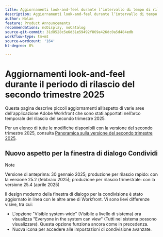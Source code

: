 ```yaml
---
title: Aggiornamenti look-and-feel durante l’intervallo di tempo di rilascio del secondo trimestre 2025
description: Aggiornamenti look-and-feel durante l’intervallo di tempo di rilascio del secondo trimestre 2025
author: Nolan
feature: Product Announcements
recommendations: noDisplay, noCatalog
source-git-commit: 31d8528c5e6d31e59492f869a426dc0a5d484edb
workflow-type: tm+mt
source-wordcount: '164'
ht-degree: 0%

---
```


# Aggiornamenti look-and-feel durante il periodo di rilascio del secondo trimestre 2025

Questa pagina descrive piccoli aggiornamenti all’aspetto di varie aree dell’applicazione Adobe Workfront che sono stati apportati nell’arco temporale del rilascio del secondo trimestre 2025.

Per un elenco di tutte le modifiche disponibili con la versione del secondo trimestre 2025, consulta [Panoramica sulla versione del secondo trimestre 2025](/help/quicksilver/product-announcements/product-releases/25-q2-release-activity/25-q2-release-overview.md).

## Nuovo aspetto per la finestra di dialogo Condividi

>[!NOTE]
>
>Versione di anteprima: 30 gennaio 2025; produzione per rilascio rapido: con la versione 25.2 (febbraio 2025); produzione per rilascio trimestrale: con la versione 25.4 (aprile 2025)

Il design moderno della finestra di dialogo per la condivisione è stato aggiornato in linea con le altre aree di Workfront. Vi sono lievi differenze visive, tra cui:

* L&#39;opzione &quot;Visible system-wide&quot; (Visibile a livello di sistema) ora visualizza &quot;Everyone in the system can view&quot; (Tutti nel sistema possono visualizzare). Questa opzione funziona ancora come in precedenza.
* Nuova icona per accedere alle impostazioni di condivisione avanzate.
